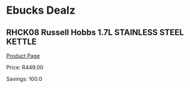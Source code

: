 
# Ebucks Dealz
## RHCK08 Russell Hobbs 1.7L STAINLESS STEEL KETTLE
[Product Page](https://www.ebucks.com/web/shop/productSelected.do?prodId=1083953706&catId=704985963)

Price: R449.00

Savings: 100.0


	
